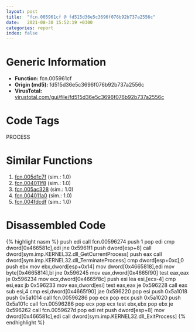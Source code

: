 ```yaml
---
layout: post
title:  "fcn.005961cf @ fd515d36e5c3696f076b92b737a2556c"
date:   2021-08-30 15:52:19 +0300
categories: report
index: false
---
```


# Generic Information
- **Function:** fcn.005961cf
- **Origin (md5):** fd515d36e5c3696f076b92b737a2556c
- **VirusTotal:** [virustotal.com/gui/file/fd515d36e5c3696f076b92b737a2556c][virustotal_ref]

# Code Tags
<span class="tag" id="PROCESS">PROCESS</span>


# Similar Functions

1. [fcn.005d1c7f][similar_1_ref] (sim.: 1.0)
2. [fcn.004011f8][similar_2_ref] (sim.: 1.0)
3. [fcn.005ac328][similar_3_ref] (sim.: 1.0)
4. [fcn.004011a0][similar_4_ref] (sim.: 1.0)
5. [fcn.004fdcdf][similar_5_ref] (sim.: 1.0)


# Disassembled Code

{% highlight nasm %}
push edi
call fcn.00596274
push 1
pop edi
cmp dword[0x466581c],edi
jne 0x5961f1
push dword[esp+8]
call dword[sym.imp.KERNEL32.dll_GetCurrentProcess]
push eax
call dword[sym.imp.KERNEL32.dll_TerminateProcess]
cmp dword[esp+0xc],0
push ebx
mov ebx,dword[esp+0x14]
mov dword[0x4665818],edi
mov byte[0x4665814],bl
jne 0x596245
mov eax,dword[0x4665f90]
test eax,eax
je 0x596234
mov ecx,dword[0x4665f8c]
push esi
lea esi,[ecx-4]
cmp esi,eax
jb 0x596233
mov eax,dword[esi]
test eax,eax
je 0x596228
call eax
sub esi,4
cmp esi,dword[0x4665f90]
jae 0x596220
pop esi
push 0x5a1018
push 0x5a1014
call fcn.00596286
pop ecx
pop ecx
push 0x5a1020
push 0x5a101c
call fcn.00596286
pop ecx
pop ecx
test ebx,ebx
pop ebx
je 0x596262
call fcn.0059627d
pop edi
ret
push dword[esp+8]
mov dword[0x466581c],edi
call dword[sym.imp.KERNEL32.dll_ExitProcess]
{% endhighlight %}


[similar_1_ref]: /report/fcn.005d1c7f@4179b381a87b74dcd140154f9010ef86
[similar_2_ref]: /report/fcn.004011f8@faca7110288761a0f664158c1f6c3986
[similar_3_ref]: /report/fcn.005ac328@792ba17bc3097e6be31d5d8d17300850
[similar_4_ref]: /report/fcn.004011a0@48bb9a03c360009e9463dfd5be4e0ca0
[similar_5_ref]: /report/fcn.004fdcdf@557dcbbf2711fedc520328fbbc657056
[virustotal_ref]: https://www.virustotal.com/gui/file/fd515d36e5c3696f076b92b737a2556c